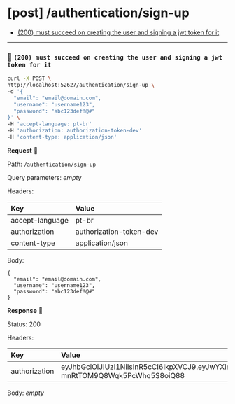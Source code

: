 # [post] /authentication/sign-up

* [(200) must succeed on creating the user and signing a jwt token for it](#dfa03f69f9)

---

### :chicken: `(200) must succeed on creating the user and signing a jwt token for it` <a name="dfa03f69f9"></a>

```sh
curl -X POST \
http://localhost:52627/authentication/sign-up \
-d '{
  "email": "email@domain.com",
  "username": "username123",
  "password": "abc123def!@#"
}' \
-H 'accept-language: pt-br'
-H 'authorization: authorization-token-dev'
-H 'content-type: application/json'
```

**Request** :egg:

Path: `/authentication/sign-up`

Query parameters: _empty_

Headers: 

| Key | Value |
| :--- | :--- |
| accept-language | pt-br |
| authorization | authorization-token-dev |
| content-type | application/json |

Body: 

```
{
  "email": "email@domain.com",
  "username": "username123",
  "password": "abc123def!@#"
}
```

**Response** :hatching_chick:

Status: 200

Headers: 

| Key | Value |
| :--- | :--- |
| authorization | eyJhbGciOiJIUzI1NiIsInR5cCI6IkpXVCJ9.eyJwYXlsb2FkIjp7fSwiaWF0IjoxNTY4MDY2ODUzLCJleHAiOjE1Njg2NzE2NTMsImlzcyI6ImNyZWF0ZS1ub2RlanMtYXBwL2F1dGhlbnRpY2F0aW9uIiwic3ViIjoiNWQ3NmNkMjUyZTYzMjIzYjZkZDNmNGU2In0.PZx5hbr3NfvENQQ-mnRtTOM9Q8Wqk5PcWhq5S8oiQ88 |

Body: _empty_
